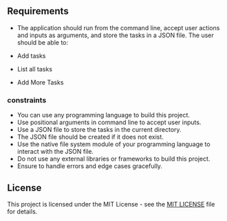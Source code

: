 ## Requirements
* The application should run from the command line, accept user actions and inputs as arguments, and store the tasks in a JSON file. The user should be able to:

* Add tasks
* List all tasks
* Add More Tasks

### constraints
* You can use any programming language to build this project.
* Use positional arguments in command line to accept user inputs.
* Use a JSON file to store the tasks in the current directory.
* The JSON file should be created if it does not exist.
* Use the native file system module of your programming language to interact with the JSON file.
* Do not use any external libraries or frameworks to build this project.
* Ensure to handle errors and edge cases gracefully.


## License
This project is licensed under the MIT License - see the [MIT LICENSE](./LICENSE) file for details.
